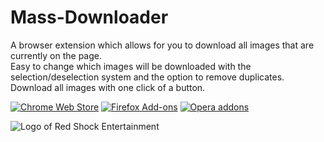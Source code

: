 # Mass-Downloader
A browser extension which allows for you to download all images that are currently on the page. <br>
Easy to change which images will be downloaded with the selection/deselection system and the option to remove duplicates. <br>
Download all images with one click of a button.

[![Chrome Web Store](https://img.shields.io/badge/Web%20Store-Download-lightgrey?logo=googlechrome)]()
[![Firefox Add-ons](https://img.shields.io/badge/Firefox%20Add--ons-Download-lightgrey?logo=firefoxbrowser)](https://addons.mozilla.org/en-GB/firefox/addon/mass-image-downloader/)
[![Opera addons](https://img.shields.io/badge/Opera%20addons-Download-lightgrey?logo=opera)]()

![Logo of Red Shock Entertainment](https://i.ibb.co/MRwpT5P/rdshckmockup150.png)

